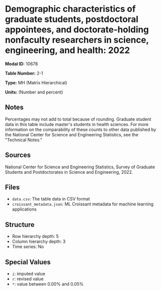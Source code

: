 # Demographic characteristics of graduate students, postdoctoral appointees, and doctorate-holding nonfaculty researchers in science, engineering, and health: 2022

**Modal ID:** 10678

**Table Number:** 2-1

**Type:** MH (Matrix Hierarchical)

**Units:** (Number and percent)

## Notes

Percentages may not add to total because of rounding. Graduate student data in this table include master's students in health sciences. For more information on the comparability of these counts to other data published by the National Center for Science and Engineering Statistics, see the "Technical Notes."

## Sources

National Center for Science and Engineering Statistics, Survey of Graduate Students and Postdoctorates in Science and Engineering, 2022.

## Files

- `data.csv`: The table data in CSV format
- `croissant_metadata.json`: ML Croissant metadata for machine learning applications

## Structure

- Row hierarchy depth: 5
- Column hierarchy depth: 3
- Time series: No

## Special Values

- `i`: imputed value
- `r`: revised value
- `*`: value between 0.00% and 0.05%

